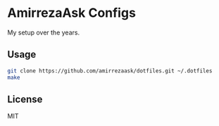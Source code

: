 # AmirrezaAsk Configs
My setup over the years.

## Usage
```bash
git clone https://github.com/amirrezaask/dotfiles.git ~/.dotfiles
make
```

## License
MIT
